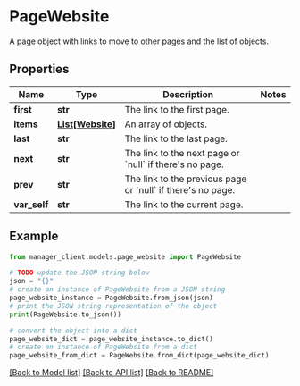 # PageWebsite

A page object with links to move to other pages and the list of objects.

## Properties

Name | Type | Description | Notes
------------ | ------------- | ------------- | -------------
**first** | **str** | The link to the first page. | 
**items** | [**List[Website]**](Website.md) | An array of objects. | 
**last** | **str** | The link to the last page. | 
**next** | **str** | The link to the next page or &#x60;null&#x60; if there&#39;s no page. | 
**prev** | **str** | The link to the previous page or &#x60;null&#x60; if there&#39;s no page. | 
**var_self** | **str** | The link to the current page. | 

## Example

```python
from manager_client.models.page_website import PageWebsite

# TODO update the JSON string below
json = "{}"
# create an instance of PageWebsite from a JSON string
page_website_instance = PageWebsite.from_json(json)
# print the JSON string representation of the object
print(PageWebsite.to_json())

# convert the object into a dict
page_website_dict = page_website_instance.to_dict()
# create an instance of PageWebsite from a dict
page_website_from_dict = PageWebsite.from_dict(page_website_dict)
```
[[Back to Model list]](../README.md#documentation-for-models) [[Back to API list]](../README.md#documentation-for-api-endpoints) [[Back to README]](../README.md)


